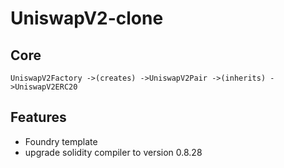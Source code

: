 # UniswapV2-clone

## Core
``UniswapV2Factory ->(creates) ->UniswapV2Pair ->(inherits) ->UniswapV2ERC20 ``

## Features
- Foundry template
- upgrade solidity compiler to version 0.8.28
